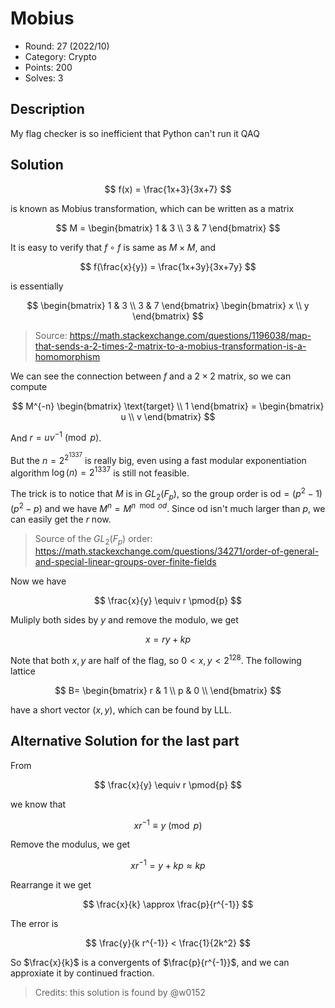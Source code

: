 # Mobius

* Round: 27 (2022/10)
* Category: Crypto
* Points: 200
* Solves: 3

## Description

My flag checker is so inefficient that Python can't run it QAQ

## Solution

$$
f(x) = \frac{1x+3}{3x+7}
$$

is known as Mobius transformation, which can be written as a matrix 

$$
M =
\begin{bmatrix}
1 & 3 \\
3 & 7
\end{bmatrix}
$$

It is easy to verify that $f \circ f$ is same as $M \times M$, and

$$
f(\frac{x}{y}) = \frac{1x+3y}{3x+7y}
$$

is essentially

$$
\begin{bmatrix}
1 & 3 \\
3 & 7
\end{bmatrix}
\begin{bmatrix}
x \\
y
\end{bmatrix}
$$

> Source: https://math.stackexchange.com/questions/1196038/map-that-sends-a-2-times-2-matrix-to-a-mobius-transformation-is-a-homomorphism

We can see the connection between $f$ and a $2 \times 2$ matrix, so we can compute

$$
M^{-n}
\begin{bmatrix}
\text{target} \\
1
\end{bmatrix} =
\begin{bmatrix}
u \\
v
\end{bmatrix}
$$

And $r = uv^{-1} \pmod{p}$.

But the $n=2^{2^{1337}}$ is really big, even using a fast modular exponentiation algorithm $\log(n)=2^{1337}$ is still not feasible.

The trick is to notice that $M$ is in $GL_2(F_p)$, so the group order is $\text{od} = (p^2-1)(p^2-p)$ and we have $M^n = M^{n \mod{od}}$. Since $\text{od}$ isn't much larger than $p$, we can easily get the $r$ now.

> Source of the $GL_2(F_p)$ order: https://math.stackexchange.com/questions/34271/order-of-general-and-special-linear-groups-over-finite-fields

Now we have

$$
\frac{x}{y} \equiv r \pmod{p}
$$

Muliply both sides by $y$ and remove the modulo, we get

$$
x=ry+kp
$$

Note that both $x,y$ are half of the flag, so $0 < x,y < 2^{128}$. The following lattice

$$
B=
\begin{bmatrix}
r & 1 \\
p & 0 \\
\end{bmatrix}
$$

have a short vector $(x,y)$, which can be found by LLL.

## Alternative Solution for the last part

From

$$
\frac{x}{y} \equiv r \pmod{p}
$$

we know that

$$
x r^{-1} \equiv y \pmod{p}
$$

Remove the modulus, we get

$$
x r^{-1} = y + kp \approx kp
$$

Rearrange it we get

$$
\frac{x}{k} \approx \frac{p}{r^{-1}}
$$

The error is

$$
\frac{y}{k r^{-1}} < \frac{1}{2k^2}
$$

So $\frac{x}{k}$ is a convergents of $\frac{p}{r^{-1}}$, and we can approxiate it by continued fraction.

> Credits: this solution is found by @w0152
